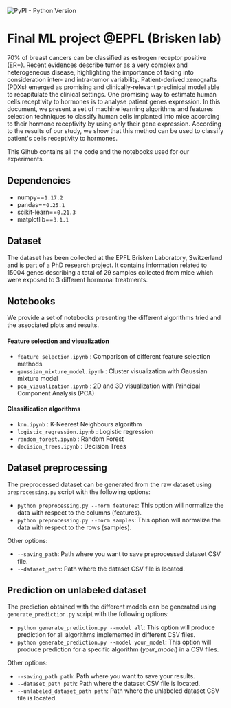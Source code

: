 ![PyPI - Python Version](https://img.shields.io/pypi/pyversions/matplotlib)

# Final ML project @EPFL (Brisken lab)

70\% of breast cancers can be classified as estrogen receptor positive (ER+). Recent evidences describe tumor as a very complex and heterogeneous disease, highlighting the importance of taking into consideration inter- and intra-tumor variability. Patient-derived xenografts (PDXs) emerged as promising and clinically-relevant preclinical model able to recapitulate the clinical settings.
One promising way to estimate human cells receptivity to hormones is to analyse patient genes expression.
In this document, we present a set of machine learning algorithms and features selection techniques to classify human cells implanted into mice according to their hormone receptivity by using only their gene expression.
According to the results of our study, we show that this method can be used to classify patient's cells receptivity to hormones.

This Gihub contains all the code and the notebooks used for our experiments.


## Dependencies

- numpy==`1.17.2`
- pandas==`0.25.1`
- scikit-learn==`0.21.3`
- matplotlib==`3.1.1`

## Dataset

The dataset has been collected at the EPFL Brisken Laboratory, Switzerland and is part of a PhD research project. It contains information related to 15004 genes describing a total of 29 samples collected from mice which were exposed to 3 different hormonal treatments.

## Notebooks

We provide a set of notebooks presenting the different algorithms tried and the associated plots and results.

#### Feature selection and visualization

- `feature_selection.ipynb` : Comparison of different feature selection methods
- `gaussian_mixture_model.ipynb` : Cluster visualization with Gaussian mixture model
- `pca_visualization.ipynb` : 2D and 3D visualization with Principal Component Analysis (PCA)

#### Classification algorithms

- `knn.ipynb` : K-Nearest Neighbours algorithm
- `logistic_regression.ipynb` : Logistic regression
- `random_forest.ipynb` : Random Forest
- `decision_trees.ipynb` : Decision Trees


## Dataset preprocessing

The preprocessed dataset can be generated from the raw dataset using `preprocessing.py` script with the following options:

- `python preprocessing.py --norm features`: This option will normalize the data with respect to the columns (features).
- `python preprocessing.py --norm samples`: This option will normalize the data with respect to the rows (samples).

Other options:

- `--saving_path`: Path where you want to save preprocessed dataset CSV file.
- `--dataset_path`: Path where the dataset CSV file is located.

## Prediction on unlabeled dataset

The prediction obtained with the different models can be generated using `generate_prediction.py` script with the following options:

- `python generate_prediction.py --model all`: This option will produce prediction for all algorithms implemented in different CSV files.
- `python generate_prediction.py --model your_model`: This option will produce prediction for a specific algorithm (*your_model*) in a CSV files.

Other options:

- `--saving_path path`: Path where you want to save your results.
- `--dataset_path path`: Path where the dataset CSV file is located.
- `--unlabeled_dataset_path path`: Path where the unlabeled dataset CSV file is located.
